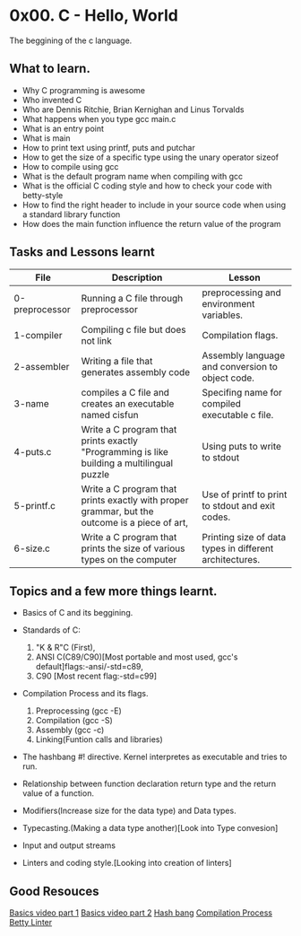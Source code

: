 # 0x00. C - Hello, World
The beggining of the c language.

## What to learn.
- Why C programming is awesome
- Who invented C
- Who are Dennis Ritchie, Brian Kernighan and Linus Torvalds
- What happens when you type gcc main.c
- What is an entry point
- What is main
- How to print text using printf, puts and putchar
- How to get the size of a specific type using the unary operator sizeof
- How to compile using gcc
- What is the default program name when compiling with gcc
- What is the official C coding style and how to check your code with betty-style
- How to find the right header to include in your source code when using a standard library function
- How does the main function influence the return value of the program

## Tasks and Lessons learnt

| File | Description | Lesson |
|------|-------------|--------|
| 0-preprocessor | Running a C file through preprocessor | preprocessing and environment variables. |
| 1-compiler | Compiling c file but does not link | Compilation flags. |
| 2-assembler | Writing a file that generates assembly code| Assembly language and conversion to object code. |
| 3-name | compiles a C file and creates an executable named cisfun | Specifing name for compiled executable c file. |
| 4-puts.c |Write a C program that prints exactly "Programming is like building a multilingual puzzle| Using puts to write to stdout |
| 5-printf.c | Write a C program that prints exactly with proper grammar, but the outcome is a piece of art, | Use of printf to print to stdout and exit codes. |
| 6-size.c | Write a C program that prints the size of various types on the computer | Printing size of data types in different architectures. |

## Topics and a few more things learnt.
- Basics of C and its beggining. 
- Standards of C: 
	1. "K & R"C (First), 
	2. ANSI C(C89/C90)[Most portable and most used, gcc's default]flags:-ansi/-std=c89, 
	3. C90 [Most recent flag:-std=c99]

- Compilation Process and its flags.
	1. Preprocessing (gcc -E)
	2. Compilation (gcc -S)
	3. Assembly (gcc -c)
	4. Linking(Funtion calls and libraries)

- The hashbang #! directive. Kernel interpretes as executable and tries to run.
- Relationship between function declaration return type and the return value of a function.
- Modifiers(Increase size for the data type) and Data types.
- Typecasting.(Making a data type another)[Look into Type convesion]
- Input and output streams
- Linters and coding style.[Looking into creation of linters]

## Good Resouces
[Basics video part 1](https://youtu.be/rk2fK2IIiiQ?si=wtq5QE8Vuh-MrhjN)
[Basics video part 2](https://youtu.be/FwpP_MsZWnU?si=DRFIunuW7LucFLYN)
[Hash bang](https://twitter.com/unix_byte/status/1024147947393495040)
[Compilation Process](https://youtu.be/VDslRumKvRA?si=Jjrcdaz0ybxVEgDI)
[Betty Linter](https://github.com/alx-tools/Betty/wiki)
